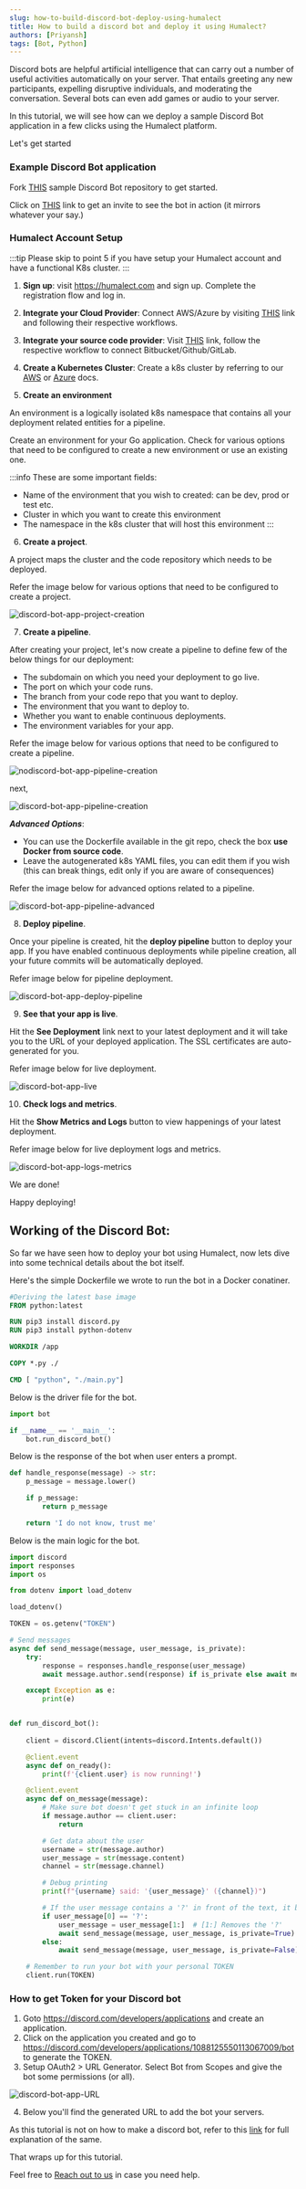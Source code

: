 ```yaml
---
slug: how-to-build-discord-bot-deploy-using-humalect
title: How to build a discord bot and deploy it using Humalect?
authors: [Priyansh]
tags: [Bot, Python]
---
```


Discord bots are helpful artificial intelligence that can carry out a number of useful activities automatically on your server. That entails greeting any new participants, expelling disruptive individuals, and moderating the conversation. Several bots can even add games or audio to your server.

In this tutorial, we will see how can we deploy a sample Discord Bot application in a few clicks using the Humalect platform.

<!--truncate-->

Let's get started

### Example Discord Bot application

Fork [THIS](https://github.com/Humalect/discord-bot-sample) sample Discord Bot repository to get started.

Click on [THIS](https://discord.com/api/oauth2/authorize?client_id=1088125550113067009&permissions=534723950656&scope=bot) link to get an invite to see the bot in action (it mirrors whatever your say.)

### Humalect Account Setup

:::tip
Please skip to point 5 if you have setup your Humalect account and have a functional K8s cluster.
:::
1. **Sign up**: visit https://humalect.com and sign up. Complete the registration flow and log in.

2. **Integrate your Cloud Provider**: Connect AWS/Azure by visiting [THIS](https://console.humalect.com/user/integrations) link and following their respective workflows.

3. **Integrate your source code provider**: Visit [THIS](https://console.humalect.com/user/integrations) link, follow the respective workflow to connect Bitbucket/Github/GitLab.

4. **Create a Kubernetes Cluster**: Create a k8s cluster by referring to our [AWS](../Clusters/create-an-AWS-cluster) or [Azure](../Clusters/create-an-Azure-cluster) docs.

5. **Create an environment**

An environment is a logically isolated k8s namespace that contains all your deployment related entities for a pipeline.

Create an environment for your Go application. Check for various options that need to be configured to create a new environment or use an existing one.

:::info
These are some important fields:
- Name of the environment that you wish to created: can be dev, prod or test etc.
- Cluster in which you want to create this environment
- The namespace in the k8s cluster that will host this environment
:::
<!-- ![node-app-env-creation](./go-app-env-creation.png) -->

6. **Create a project**.

A project maps the cluster and the code repository which needs to be deployed.

Refer the image below for various options that need to be configured to create a project.

![discord-bot-app-project-creation](./discord-bot-app-project-creation.png)

7. **Create a pipeline**.

After creating your project, let's now create a pipeline to define few of the below things for our deployment:

- The subdomain on which you need your deployment to go live.
- The port on which your code runs.
- The branch from your code repo that you want to deploy.
- The environment that you want to deploy to.
- Whether you want to enable continuous deployments.
- The environment variables for your app.

Refer the image below for various options that need to be configured to create a pipeline.

![nodiscord-bot-app-pipeline-creation](./discord-bot-app-pipeline-creation-1.png)

next,

![discord-bot-app-pipeline-creation](./discord-bot-app-pipeline-creation-2.png)

***Advanced Options***:

- You can use the Dockerfile available in the git repo, check the box **use Docker from source code**.
- Leave the autogenerated k8s YAML files, you can edit them if you wish (this can break things, edit only if you are aware of consequences)

Refer the image below for advanced options related to a pipeline.
 
![discord-bot-app-pipeline-advanced](./discord-bot-app-pipeline-advanced.png)

8. **Deploy pipeline**.

Once your pipeline is created, hit the **deploy pipeline** button to deploy your app.
If you have enabled continuous deployments while pipeline creation, all your future commits will be automatically deployed.

Refer image below for pipeline deployment.

![discord-bot-app-deploy-pipeline](./discord-bot-app-deploy-pipeline.png)

9. **See that your app is live**.

Hit the **See Deployment** link next to your latest deployment and it will take you to the URL of your deployed application. The SSL certificates are auto-generated for you.

Refer image below for live deployment.

![discord-bot-app-live](./discord-bot-app-live.png)

10. **Check logs and metrics**.

Hit the **Show Metrics and Logs** button to view happenings of your latest deployment.

Refer image below for live deployment logs and metrics.

![discord-bot-app-logs-metrics](./discord-bot-app-logs-metrics.png)

We are done!

Happy deploying!


## Working of the Discord Bot:

So far we have seen how to deploy your bot using Humalect, now lets dive into some technical details about the bot itself.


Here's the simple Dockerfile we wrote to run the bot in a Docker conatiner.

```Dockerfile title="Dockerfile"
#Deriving the latest base image
FROM python:latest

RUN pip3 install discord.py
RUN pip3 install python-dotenv

WORKDIR /app

COPY *.py ./

CMD [ "python", "./main.py"]
```

Below is the driver file for the bot. 

```python title="main.py" 
import bot

if __name__ == '__main__':
    bot.run_discord_bot()
```

Below is the response of the bot when user enters a prompt.

```python title="responses.py" 
def handle_response(message) -> str:
    p_message = message.lower()

    if p_message:
        return p_message

    return 'I do not know, trust me'
```

Below is the main logic for the bot.

```python title="bot.py"
import discord
import responses
import os

from dotenv import load_dotenv

load_dotenv()

TOKEN = os.getenv("TOKEN")

# Send messages
async def send_message(message, user_message, is_private):
    try:
        response = responses.handle_response(user_message)
        await message.author.send(response) if is_private else await message.channel.send(response)

    except Exception as e:
        print(e)


def run_discord_bot():
    
    client = discord.Client(intents=discord.Intents.default())

    @client.event
    async def on_ready():
        print(f'{client.user} is now running!')

    @client.event
    async def on_message(message):
        # Make sure bot doesn't get stuck in an infinite loop
        if message.author == client.user:
            return

        # Get data about the user
        username = str(message.author)
        user_message = str(message.content)
        channel = str(message.channel)

        # Debug printing
        print(f"{username} said: '{user_message}' ({channel})")

        # If the user message contains a '?' in front of the text, it becomes a private message
        if user_message[0] == '?':
            user_message = user_message[1:]  # [1:] Removes the '?'
            await send_message(message, user_message, is_private=True)
        else:
            await send_message(message, user_message, is_private=False)

    # Remember to run your bot with your personal TOKEN
    client.run(TOKEN)

```

### How to get Token for your Discord bot
1. Goto https://discord.com/developers/applications and create an application.
2. Click on the application you created and go to https://discord.com/developers/applications/1088125550113067009/bot to generate the TOKEN. 
3. Setup OAuth2 > URL Generator. Select Bot from Scopes and give the bot some permissions (or all).

![discord-bot-app-URL](./discord-bot-app-URL.png)

4. Below you'll find the generated URL to add the bot your servers. 

As this tutorial is not on how to make a discord bot, refer to this [link](https://www.freecodecamp.org/news/create-a-discord-bot-with-python/) for full explanation of the same. 

That wraps up for this tutorial.

Feel free to [Reach out to us](https://humalect.com/docs/Contact-us/reach-out-to-us) in case you need help.

